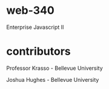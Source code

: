 # web-340
Enterprise Javascript II

# contributors
Professor Krasso - Bellevue University

Joshua Hughes - Bellevue University